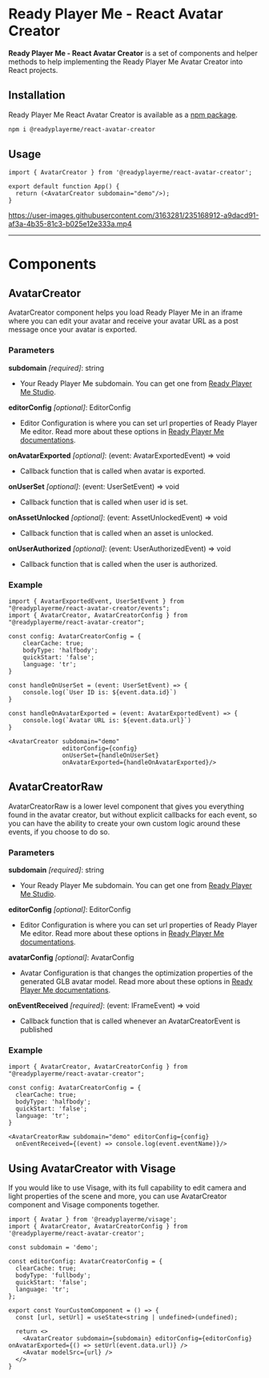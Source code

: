 # Ready Player Me - React Avatar Creator

**Ready Player Me - React Avatar Creator** is a set of components and helper methods to help implementing the Ready Player Me Avatar Creator into React projects.

## Installation
Ready Player Me React Avatar Creator is available as a [npm package](https://www.npmjs.com/package/@readyplayerme/react-avatar-creator).

```bash
npm i @readyplayerme/react-avatar-creator
```

## Usage

```tsx
import { AvatarCreator } from '@readyplayerme/react-avatar-creator';

export default function App() {
  return (<AvatarCreator subdomain="demo"/>);
}
```

https://user-images.githubusercontent.com/3163281/235168912-a9dacd91-af3a-4b35-81c3-b025e12e333a.mp4

---

# Components

## AvatarCreator

AvatarCreator component helps you load Ready Player Me in an iframe where you can edit your avatar and receive your avatar URL as a post message once your avatar is exported.

### Parameters

**subdomain** *[required]*: string 
- Your Ready Player Me subdomain. You can get one from [Ready Player Me Studio](https://studio.readyplayer.me/).

**editorConfig** *[optional]*: EditorConfig
- Editor Configuration is where you can set url properties of Ready Player Me editor. Read more about these options in [Ready Player Me documentations](https://docs.readyplayer.me/ready-player-me/integration-guides/web-and-native-integration/avatar-creator-integration#configuration-1).

**onAvatarExported** *[optional]*: (event: AvatarExportedEvent) => void
- Callback function that is called when avatar is exported.

**onUserSet** *[optional]*: (event: UserSetEvent) => void
- Callback function that is called when user id is set.

**onAssetUnlocked** *[optional]*: (event: AssetUnlockedEvent) => void
- Callback function that is called when an asset is unlocked.

**onUserAuthorized** *[optional]*: (event: UserAuthorizedEvent) => void
- Callback function that is called when the user is authorized.

### Example

```tsx
import { AvatarExportedEvent, UserSetEvent } from "@readyplayerme/react-avatar-creator/events";
import { AvatarCreator, AvatarCreatorConfig } from "@readyplayerme/react-avatar-creator";

const config: AvatarCreatorConfig = {
    clearCache: true;
    bodyType: 'halfbody';
    quickStart: 'false';
    language: 'tr';
}

const handleOnUserSet = (event: UserSetEvent) => {
    console.log(`User ID is: ${event.data.id}`)
}

const handleOnAvatarExported = (event: AvatarExportedEvent) => {
    console.log(`Avatar URL is: ${event.data.url}`)
}

<AvatarCreator subdomain="demo" 
               editorConfig={config}
               onUserSet={handleOnUserSet} 
               onAvatarExported={handleOnAvatarExported}/>
```

## AvatarCreatorRaw

AvatarCreatorRaw is a lower level component that gives you everything found in the avatar creator, but without explicit callbacks for each event, so you can have the ability to create your own custom logic around these events, if you choose to do so.

### Parameters

**subdomain** *[required]*: string
- Your Ready Player Me subdomain. You can get one from [Ready Player Me Studio](https://studio.readyplayer.me/).

**editorConfig** *[optional]*: EditorConfig
- Editor Configuration is where you can set url properties of Ready Player Me editor. Read more about these options in [Ready Player Me documentations](https://docs.readyplayer.me/ready-player-me/integration-guides/web-and-native-integration/avatar-creator-integration#configuration-1).

**avatarConfig** *[optional]*: AvatarConfig
- Avatar Configuration is that changes the optimization properties of the generated GLB avatar model. Read more about these options in [Ready Player Me documentations](https://docs.readyplayer.me/ready-player-me/api-reference/avatar-rest-api/get-3d-avatars).

**onEventReceived** *[required]*: (event: IFrameEvent<any>) => void
- Callback function that is called whenever an AvatarCreatorEvent is published

### Example

```tsx
import { AvatarCreator, AvatarCreatorConfig } from "@readyplayerme/react-avatar-creator";

const config: AvatarCreatorConfig = {
  clearCache: true;
  bodyType: 'halfbody';
  quickStart: 'false';
  language: 'tr';
}

<AvatarCreatorRaw subdomain="demo" editorConfig={config}
  onEventReceived={(event) => console.log(event.eventName)}/>
```

## Using AvatarCreator with Visage

If you would like to use Visage, with its full capability to edit camera and light properties of the scene and more, you can use AvatarCreator component and Visage components together.

```tsx
import { Avatar } from '@readyplayerme/visage';
import { AvatarCreator, AvatarCreatorConfig } from '@readyplayerme/react-avatar-creator';

const subdomain = 'demo';

const editorConfig: AvatarCreatorConfig = {
  clearCache: true;
  bodyType: 'fullbody';
  quickStart: 'false';
  language: 'tr';
};

export const YourCustomComponent = () => {
  const [url, setUrl] = useState<string | undefined>(undefined);

  return <>
    <AvatarCreator subdomain={subdomain} editorConfig={editorConfig} onAvatarExported={() => setUrl(event.data.url)} />
    <Avatar modelSrc={url} />
  </>
}
```